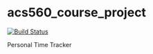 # acs560_course_project
[![Build Status](https://travis-ci.org/nguytk01/acs560_course_project.svg?branch=master)](https://travis-ci.org/nguytk01/acs560_course_project.svg?branch=master)

Personal Time Tracker
